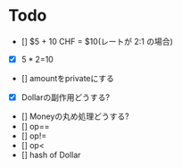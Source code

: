 # Todo

* [] $5 + 10 CHF = $10(レートが 2:1 の場合)
* [x] $5*2=$10
* [] amountをprivateにする
* [x] Dollarの副作用どうする?
* [] Moneyの丸め処理どうする?
* [] op==
* [] op!=
* [] op<
* [] hash of Dollar
